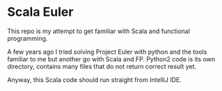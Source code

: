 # Scala Euler

This repo is my attempt to get familiar with Scala and functional programming.

A few years ago I tried solving Project Euler with python and the tools familiar
to me but another go with Scala and FP. Python2 code is its own directory, contains
many files that do not return correct result yet.

Anyway, this Scala code should run straight from IntelliJ IDE.
